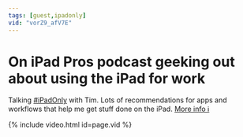 ```yaml
---
tags: [guest,ipadonly]
vid: "vorZ9_afV7E"
---
```


# On iPad Pros podcast geeking out about using the iPad for work

Talking [#iPadOnly](/ipadonly) with Tim. Lots of recommendations for apps and workflows that help me get stuff done on the iPad.
 [More info ℹ️](https://ipadpros.net/2021/03/25/episode-107-michael-sliwinsk-from-nozbe/)

{% include video.html id=page.vid %}

<!--More-->

[n]: https://michael.gratis/nozbe
[np]: https://michael.gratis/nozbepersonal